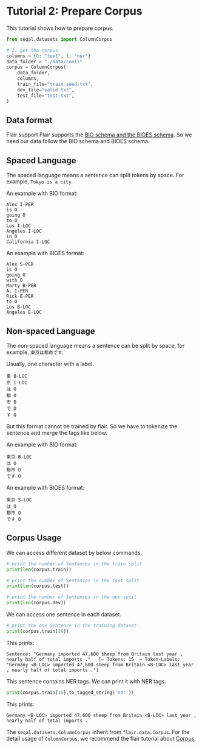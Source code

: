 # Tutorial 2: Prepare Corpus

This tutorial shows how to prepare corpus.

```python
from seqal.datasets import ColumnCorpus

# 1. get the corpus
columns = {0: "text", 1: "ner"}
data_folder = "./data/conll"
corpus = ColumnCorpus(
    data_folder,
    columns,
    train_file="train_seed.txt",
    dev_file="valid.txt",
    test_file="test.txt",
)
```

## Data format

Flair support Flair supports the [BIO schema and the BIOES schema](https://en.wikipedia.org/wiki/Inside–outside–beginning_(tagging)). So we need our data follow the BIO schema and BIOES schema.

## Spaced Language

The spaced language means a sentence can split tokens by space. For example, `Tokyo is a city`.

An example with BIO format:

```
Alex I-PER
is O
going O
to O
Los I-LOC
Angeles I-LOC
in O
California I-LOC
```

An example with BIOES format:

```
Alex S-PER
is O
going O
with O
Marty B-PER
A. I-PER
Rick E-PER
to O
Los B-LOC
Angeles E-LOC
```

## Non-spaced Language

The non-spaced language means a sentence can be split by space, for example, `東京は都市です`.

Usually, one character with a label.

```
東 B-LOC
京 I-LOC
は O
都 O
市 O
で O
す O
```

But this format cannot be trained by flair. So we have to tokenize the sentence and merge the tags like below.

An example with BIO format:

```
東京 B-LOC
は O
都市 O
です O
```

An example with BIOES format:

```
東京 S-LOC
は O
都市 O
です O
```

## Corpus Usage

We can access different dataset by below commands.


```python
# print the number of Sentences in the train split
print(len(corpus.train))

# print the number of Sentences in the test split
print(len(corpus.test))

# print the number of Sentences in the dev split
print(len(corpus.dev))
```

We can access one sentence in each dataset.
```python
# print the one Sentence in the training dataset
print(corpus.train[19])
```

This prints:
```
Sentence: "Germany imported 47,600 sheep from Britain last year , nearly half of total imports ."   [− Tokens: 15  − Token-Labels: "Germany <B-LOC> imported 47,600 sheep from Britain <B-LOC> last year , nearly half of total imports ."]
 ```

This sentence contains NER tags. We can print it with NER tags.

```python
print(corpus.train[19].to_tagged_string('ner'))
```

This prints:

```
Germany <B-LOC> imported 47,600 sheep from Britain <B-LOC> last year , nearly half of total imports .
```

The `seqal.datasets.ColumnCorpus` inherit from `flair.data.Corpus`. For the detail usage of `ColumnCorpus`, we recommend the flair tutorial about [Corpus](https://github.com/flairNLP/flair/blob/v0.10/resources/docs/TUTORIAL_6_CORPUS.md), 